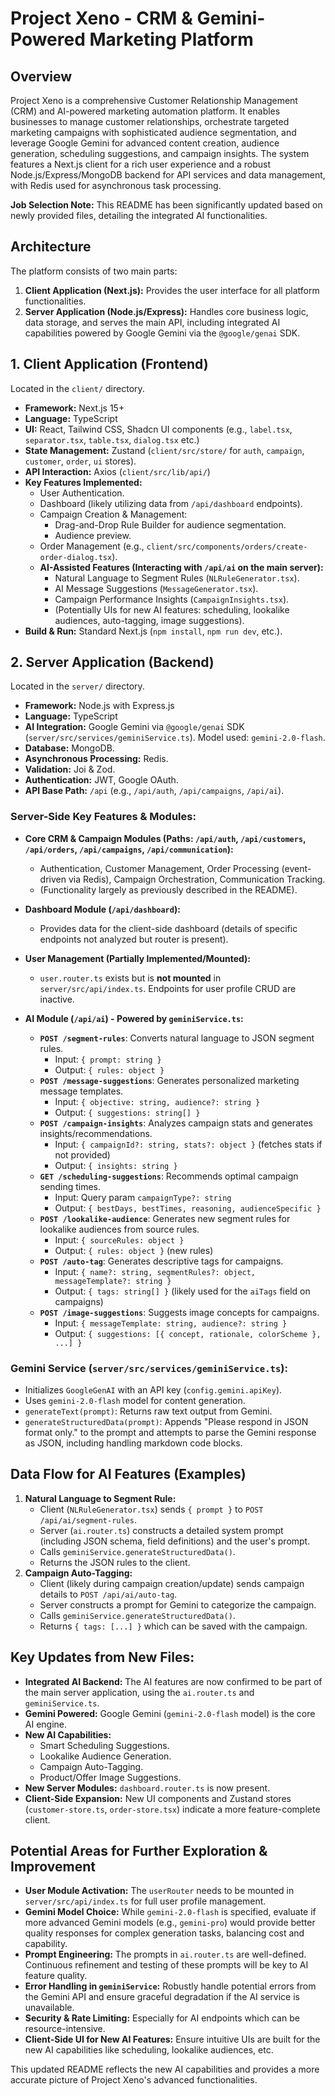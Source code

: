 # Project Xeno - CRM & Gemini-Powered Marketing Platform

## Overview

Project Xeno is a comprehensive Customer Relationship Management (CRM) and AI-powered marketing automation platform. It enables businesses to manage customer relationships, orchestrate targeted marketing campaigns with sophisticated audience segmentation, and leverage Google Gemini for advanced content creation, audience generation, scheduling suggestions, and campaign insights. The system features a Next.js client for a rich user experience and a robust Node.js/Express/MongoDB backend for API services and data management, with Redis used for asynchronous task processing.

**Job Selection Note:** This README has been significantly updated based on newly provided files, detailing the integrated AI functionalities.

## Architecture

The platform consists of two main parts:

1.  **Client Application (Next.js):** Provides the user interface for all platform functionalities.
2.  **Server Application (Node.js/Express):** Handles core business logic, data storage, and serves the main API, including integrated AI capabilities powered by Google Gemini via the `@google/genai` SDK.

## 1. Client Application (Frontend)

Located in the `client/` directory.

-   **Framework:** Next.js 15+
-   **Language:** TypeScript
-   **UI:** React, Tailwind CSS, Shadcn UI components (e.g., `label.tsx`, `separator.tsx`, `table.tsx`, `dialog.tsx` etc.)
-   **State Management:** Zustand (`client/src/store/` for `auth`, `campaign`, `customer`, `order`, `ui` stores).
-   **API Interaction:** Axios (`client/src/lib/api/`)
-   **Key Features Implemented:**
    *   User Authentication.
    *   Dashboard (likely utilizing data from `/api/dashboard` endpoints).
    *   Campaign Creation & Management:
        *   Drag-and-Drop Rule Builder for audience segmentation.
        *   Audience preview.
    *   Order Management (e.g., `client/src/components/orders/create-order-dialog.tsx`).
    *   **AI-Assisted Features (Interacting with `/api/ai` on the main server):**
        *   Natural Language to Segment Rules (`NLRuleGenerator.tsx`).
        *   AI Message Suggestions (`MessageGenerator.tsx`).
        *   Campaign Performance Insights (`CampaignInsights.tsx`).
        *   (Potentially UIs for new AI features: scheduling, lookalike audiences, auto-tagging, image suggestions).
-   **Build & Run:** Standard Next.js (`npm install`, `npm run dev`, etc.).

## 2. Server Application (Backend)

Located in the `server/` directory.

-   **Framework:** Node.js with Express.js
-   **Language:** TypeScript
-   **AI Integration:** Google Gemini via `@google/genai` SDK (`server/src/services/geminiService.ts`). Model used: `gemini-2.0-flash`.
-   **Database:** MongoDB.
-   **Asynchronous Processing:** Redis.
-   **Validation:** Joi & Zod.
-   **Authentication:** JWT, Google OAuth.
-   **API Base Path:** `/api` (e.g., `/api/auth`, `/api/campaigns`, `/api/ai`).

### Server-Side Key Features & Modules:

*   **Core CRM & Campaign Modules (Paths: `/api/auth`, `/api/customers`, `/api/orders`, `/api/campaigns`, `/api/communication`):**
    *   Authentication, Customer Management, Order Processing (event-driven via Redis), Campaign Orchestration, Communication Tracking.
    *   (Functionality largely as previously described in the README).
*   **Dashboard Module (`/api/dashboard`):**
    *   Provides data for the client-side dashboard (details of specific endpoints not analyzed but router is present).
*   **User Management (Partially Implemented/Mounted):**
    *   `user.router.ts` exists but is **not mounted** in `server/src/api/index.ts`. Endpoints for user profile CRUD are inactive.

*   **AI Module (`/api/ai`) - Powered by `geminiService.ts`:**
    *   **`POST /segment-rules`**: Converts natural language to JSON segment rules.
        *   Input: `{ prompt: string }`
        *   Output: `{ rules: object }`
    *   **`POST /message-suggestions`**: Generates personalized marketing message templates.
        *   Input: `{ objective: string, audience?: string }`
        *   Output: `{ suggestions: string[] }`
    *   **`POST /campaign-insights`**: Analyzes campaign stats and generates insights/recommendations.
        *   Input: `{ campaignId?: string, stats?: object }` (fetches stats if not provided)
        *   Output: `{ insights: string }`
    *   **`GET /scheduling-suggestions`**: Recommends optimal campaign sending times.
        *   Input: Query param `campaignType?: string`
        *   Output: `{ bestDays, bestTimes, reasoning, audienceSpecific }`
    *   **`POST /lookalike-audience`**: Generates new segment rules for lookalike audiences from source rules.
        *   Input: `{ sourceRules: object }`
        *   Output: `{ rules: object }` (new rules)
    *   **`POST /auto-tag`**: Generates descriptive tags for campaigns.
        *   Input: `{ name?: string, segmentRules?: object, messageTemplate?: string }`
        *   Output: `{ tags: string[] }` (likely used for the `aiTags` field on campaigns)
    *   **`POST /image-suggestions`**: Suggests image concepts for campaigns.
        *   Input: `{ messageTemplate: string, audience?: string }`
        *   Output: `{ suggestions: [{ concept, rationale, colorScheme }, ...] }`

### Gemini Service (`server/src/services/geminiService.ts`):
-   Initializes `GoogleGenAI` with an API key (`config.gemini.apiKey`).
-   Uses `gemini-2.0-flash` model for content generation.
-   `generateText(prompt)`: Returns raw text output from Gemini.
-   `generateStructuredData(prompt)`: Appends "Please respond in JSON format only." to the prompt and attempts to parse the Gemini response as JSON, including handling markdown code blocks.

## Data Flow for AI Features (Examples)

1.  **Natural Language to Segment Rule:**
    *   Client (`NLRuleGenerator.tsx`) sends `{ prompt }` to `POST /api/ai/segment-rules`.
    *   Server (`ai.router.ts`) constructs a detailed system prompt (including JSON schema, field definitions) and the user's prompt.
    *   Calls `geminiService.generateStructuredData()`.
    *   Returns the JSON rules to the client.
2.  **Campaign Auto-Tagging:**
    *   Client (likely during campaign creation/update) sends campaign details to `POST /api/ai/auto-tag`.
    *   Server constructs a prompt for Gemini to categorize the campaign.
    *   Calls `geminiService.generateStructuredData()`.
    *   Returns `{ tags: [...] }` which can be saved with the campaign.

## Key Updates from New Files:

*   **Integrated AI Backend:** The AI features are now confirmed to be part of the main server application, using the `ai.router.ts` and `geminiService.ts`.
*   **Gemini Powered:** Google Gemini (`gemini-2.0-flash` model) is the core AI engine.
*   **New AI Capabilities:**
    *   Smart Scheduling Suggestions.
    *   Lookalike Audience Generation.
    *   Campaign Auto-Tagging.
    *   Product/Offer Image Suggestions.
*   **New Server Modules:** `dashboard.router.ts` is now present.
*   **Client-Side Expansion:** New UI components and Zustand stores (`customer-store.ts`, `order-store.tsx`) indicate a more feature-complete client.

## Potential Areas for Further Exploration & Improvement

*   **User Module Activation:** The `userRouter` needs to be mounted in `server/src/api/index.ts` for full user profile management.
*   **Gemini Model Choice:** While `gemini-2.0-flash` is specified, evaluate if more advanced Gemini models (e.g., `gemini-pro`) would provide better quality responses for complex generation tasks, balancing cost and capability.
*   **Prompt Engineering:** The prompts in `ai.router.ts` are well-defined. Continuous refinement and testing of these prompts will be key to AI feature quality.
*   **Error Handling in `geminiService`:** Robustly handle potential errors from the Gemini API and ensure graceful degradation if the AI service is unavailable.
*   **Security & Rate Limiting:** Especially for AI endpoints which can be resource-intensive.
*   **Client-Side UI for New AI Features:** Ensure intuitive UIs are built for the new AI capabilities like scheduling, lookalike audiences, etc.

This updated README reflects the new AI capabilities and provides a more accurate picture of Project Xeno's advanced functionalities.
